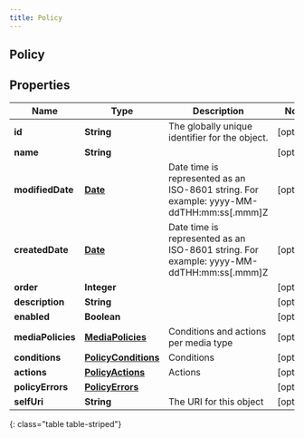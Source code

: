```yaml
---
title: Policy
---
```


## Policy

## Properties

| Name              | Type                                                             | Description                                                                             | Notes      |
| ----------------- | ---------------------------------------------------------------- | --------------------------------------------------------------------------------------- | ---------- |
| **id**            | <!----><!---->**String**<!---->                                  | The globally unique identifier for the object.                                          | [optional] |
| **name**          | <!----><!---->**String**<!---->                                  |                                                                                         | [optional] |
| **modifiedDate**  | <!----><!---->[**Date**](Date.md)<!---->                         | Date time is represented as an ISO-8601 string. For example: yyyy-MM-ddTHH:mm:ss[.mmm]Z | [optional] |
| **createdDate**   | <!----><!---->[**Date**](Date.md)<!---->                         | Date time is represented as an ISO-8601 string. For example: yyyy-MM-ddTHH:mm:ss[.mmm]Z | [optional] |
| **order**         | <!----><!---->**Integer**<!---->                                 |                                                                                         | [optional] |
| **description**   | <!----><!---->**String**<!---->                                  |                                                                                         | [optional] |
| **enabled**       | <!----><!---->**Boolean**<!---->                                 |                                                                                         | [optional] |
| **mediaPolicies** | <!----><!---->[**MediaPolicies**](MediaPolicies.md)<!---->       | Conditions and actions per media type                                                   | [optional] |
| **conditions**    | <!----><!---->[**PolicyConditions**](PolicyConditions.md)<!----> | Conditions                                                                              | [optional] |
| **actions**       | <!----><!---->[**PolicyActions**](PolicyActions.md)<!---->       | Actions                                                                                 | [optional] |
| **policyErrors**  | <!----><!---->[**PolicyErrors**](PolicyErrors.md)<!---->         |                                                                                         | [optional] |
| **selfUri**       | <!----><!---->**String**<!---->                                  | The URI for this object                                                                 | [optional] |

{: class="table table-striped"}
